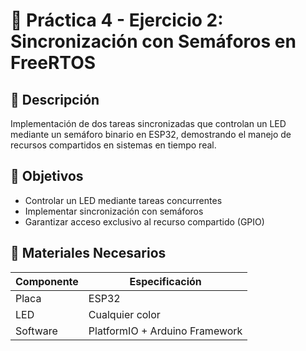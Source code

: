 # 🚀 Práctica 4 - Ejercicio 2: Sincronización con Semáforos en FreeRTOS

## 📌 Descripción
Implementación de dos tareas sincronizadas que controlan un LED mediante un semáforo binario en ESP32, demostrando el manejo de recursos compartidos en sistemas en tiempo real.

## 🎯 Objetivos
- Controlar un LED mediante tareas concurrentes
- Implementar sincronización con semáforos
- Garantizar acceso exclusivo al recurso compartido (GPIO)

## 🔧 Materiales Necesarios
| Componente | Especificación |
|------------|----------------|
| Placa | ESP32 |
| LED | Cualquier color |
| Software | PlatformIO + Arduino Framework |
